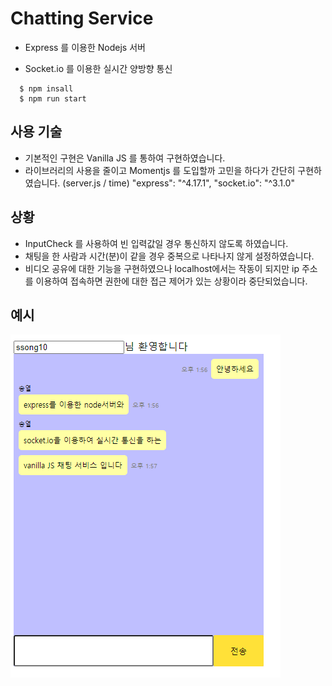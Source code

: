 # Chatting Service

* Express 를 이용한 Nodejs 서버

* Socket.io 를 이용한 실시간 양방향 통신

```node
  $ npm insall
  $ npm run start
```
## 사용 기술
  * 기본적인 구현은 Vanilla JS 를 통하여 구현하였습니다.
  * 라이브러리의 사용을 줄이고 Momentjs 를 도입할까 고민을 하다가 간단히 구현하였습니다. (server.js / time)
    "express": "^4.17.1",
    "socket.io": "^3.1.0"

## 상황
  * InputCheck 를 사용하여 빈 입력값일 경우 통신하지 않도록 하였습니다.
  * 채팅을 한 사람과 시간(분)이 같을 경우 중복으로 나타나지 않게 설정하였습니다.
  * 비디오 공유에 대한 기능을 구현하였으나 localhost에서는 작동이 되지만 ip 주소를 이용하여 접속하면 권한에 대한 접근 제어가 있는 상황이라 중단되었습니다.

## 예시
  ![chat](/chat.png)